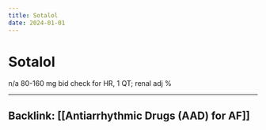 ```yaml
---
title: Sotalol
date: 2024-01-01
---
```

# Sotalol

n/a 
80-160 mg bid check for HR, 1 QT; renal adj
%

----
Backlink: [[Antiarrhythmic Drugs (AAD) for AF]]
----


